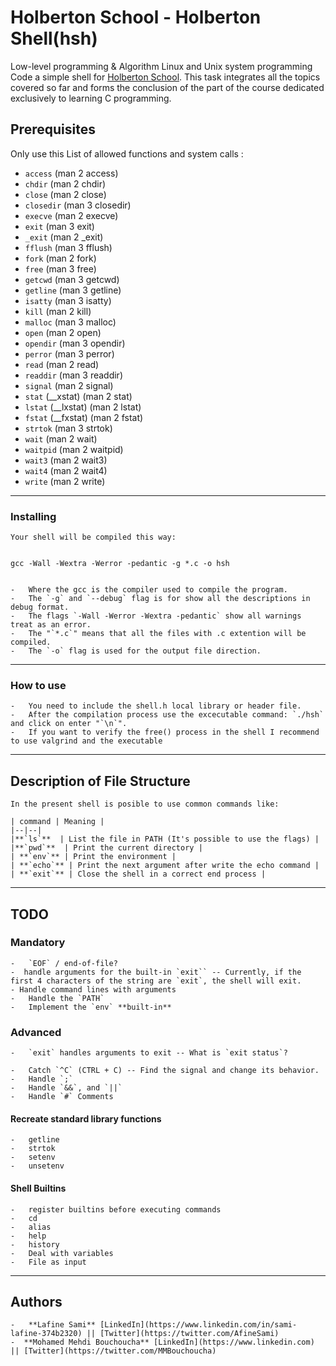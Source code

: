 # Holberton School - Holberton Shell(hsh)

Low-level programming & Algorithm  Linux and Unix system programming
Code a simple shell for [Holberton School](https://www.holbertonschool.com/). This task integrates all the topics covered so far and forms the conclusion of the part of the course dedicated exclusively to learning C programming.

## Prerequisites

Only use this List of allowed functions and system calls :

 -   `access` (man 2 access)
 -   `chdir` (man 2 chdir)
 -   `close` (man 2 close)
 -   `closedir` (man 3 closedir)
 -   `execve` (man 2 execve)
 -   `exit` (man 3 exit)
 -   `_exit` (man 2 _exit)
 -   `fflush` (man 3 fflush)
 -   `fork` (man 2 fork)
 -   `free` (man 3 free)
 -   `getcwd` (man 3 getcwd)
 -   `getline` (man 3 getline)
 -   `isatty` (man 3 isatty)
 -   `kill` (man 2 kill)
 -   `malloc` (man 3 malloc)
 -   `open` (man 2 open)
 -   `opendir` (man 3 opendir)
 -   `perror` (man 3 perror)
 -   `read` (man 2 read)
 -   `readdir` (man 3 readdir)
 -   `signal` (man 2 signal)
 -   `stat` (__xstat) (man 2 stat)
 -   `lstat` (__lxstat) (man 2 lstat)
 -   `fstat` (__fxstat) (man 2 fstat)
 -   `strtok` (man 3 strtok)
 -   `wait` (man 2 wait)
 -   `waitpid` (man 2 waitpid)
 -   `wait3` (man 2 wait3)
 -   `wait4` (man 2 wait4)
 -   `write` (man 2 write)

----------------

### Installing

	Your shell will be compiled this way:


	gcc -Wall -Wextra -Werror -pedantic -g *.c -o hsh


	-   Where the gcc is the compiler used to compile the program.
	-   The `-g` and `--debug` flag is for show all the descriptions in debug format.
	-   The flags `-Wall -Werror -Wextra -pedantic` show all warnings treat as an error.
	-   The "`*.c`" means that all the files with .c extention will be compiled.
	-   The `-o` flag is used for the output file direction.

----------

### How to use

	-   You need to include the shell.h local library or header file.
	-   After the compilation process use the excecutable command: `./hsh` and click on enter "`\n`".
	-   If you want to verify the free() process in the shell I recommend to use valgrind and the executable

----------

## Description of File Structure
	In the present shell is posible to use common commands like:

	| command | Meaning |
	|--|--|
	|**`ls`**  | List the file in PATH (It's possible to use the flags) |
	|**`pwd`**  | Print the current directory |
	| **`env`** | Print the environment |
	| **`echo`** | Print the next argument after write the echo command |
	| **`exit`** | Close the shell in a correct end process |

-----------------
## TODO

### Mandatory

	-   `EOF` / end-of-file?
	-  handle arguments for the built-in `exit`` -- Currently, if the first 4 characters of the string are `exit`, the shell will exit. 
	- Handle command lines with arguments
	-   Handle the `PATH`
	-   Implement the `env` **built-in**

### Advanced

	-   `exit` handles arguments to exit -- What is `exit status`?

	-   Catch `^C` (CTRL + C) -- Find the signal and change its behavior.
	-   Handle `;`
	-   Handle `&&`, and `||`
	-   Handle `#` Comments

#### Recreate standard library functions

	-   getline
	-   strtok
	-   setenv
	-   unsetenv

#### Shell Builtins

	-   register builtins before executing commands
	-   cd
	-   alias
	-   help
	-   history
	-   Deal with variables
	-   File as input
------------------

## Authors

	-   **Lafine Sami** [LinkedIn](https://www.linkedin.com/in/sami-lafine-374b2320) || [Twitter](https://twitter.com/AfineSami)
	-  **Mohamed Mehdi Bouchoucha** [LinkedIn](https://www.linkedin.com) || [Twitter](https://twitter.com/MMBouchoucha)
